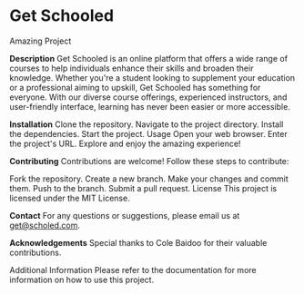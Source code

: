 # Get Schooled

Amazing Project

**Description**
Get Schooled is an online platform that offers a wide range of courses to help individuals enhance their skills and broaden their knowledge. Whether you're a student looking to supplement your education or a professional aiming to upskill, Get Schooled has something for everyone. With our diverse course offerings, experienced instructors, and user-friendly interface, learning has never been easier or more accessible.


**Installation**
Clone the repository.
Navigate to the project directory.
Install the dependencies.
Start the project.
Usage
Open your web browser.
Enter the project's URL.
Explore and enjoy the amazing experience!

**Contributing**
Contributions are welcome! Follow these steps to contribute:

Fork the repository.
Create a new branch.
Make your changes and commit them.
Push to the branch.
Submit a pull request.
License
This project is licensed under the MIT License.

**Contact**
For any questions or suggestions, please email us at get@scholed.com.

**Acknowledgements**
Special thanks to Cole Baidoo for their valuable contributions.

Additional Information
Please refer to the documentation for more information on how to use this project.



